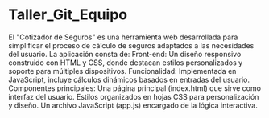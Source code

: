 # Taller_Git_Equipo
El "Cotizador de Seguros" es una herramienta web desarrollada para simplificar el proceso de cálculo de seguros adaptados a las necesidades del usuario. La aplicación consta de:
Front-end: Un diseño responsivo construido con HTML y CSS, donde destacan estilos personalizados y soporte para múltiples dispositivos.
Funcionalidad: Implementada en JavaScript, incluye cálculos dinámicos basados en entradas del usuario.
Componentes principales:
Una página principal (index.html) que sirve como interfaz del usuario.
Estilos organizados en hojas CSS para personalización y diseño.
Un archivo JavaScript (app.js) encargado de la lógica interactiva.

